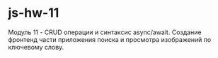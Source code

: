 # js-hw-11
Модуль 11 - CRUD операции и синтаксис async/await. Создание фронтенд части приложения поиска и просмотра изображений по ключевому слову.
